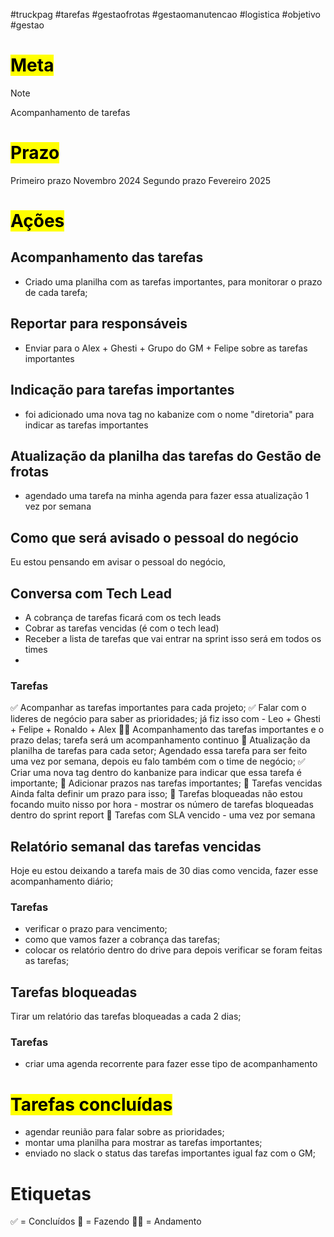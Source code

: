 #truckpag #tarefas #gestaofrotas #gestaomanutencao #logistica #objetivo #gestao 

# <mark class="hltr-r">Meta</mark> 

> [!NOTE]
> Acompanhamento de tarefas

# <mark class="hltr-r">Prazo</mark>
Primeiro prazo Novembro 2024 
Segundo prazo Fevereiro 2025
# <mark class="hltr-r">Ações</mark>
## Acompanhamento das tarefas 
- Criado uma planilha com as tarefas importantes, para monitorar o prazo de cada tarefa; 
## Reportar para responsáveis
- Enviar para o Alex + Ghesti + Grupo do GM + Felipe sobre as tarefas importantes
## Indicação para tarefas importantes 
- foi adicionado uma nova tag no kabanize com o nome "diretoria" para indicar as tarefas importantes
## Atualização da planilha das tarefas do Gestão de frotas 
- agendado uma tarefa na minha agenda para fazer essa atualização 1 vez por semana
## Como que será avisado o pessoal do negócio 
Eu estou pensando em avisar o pessoal do negócio, 

## Conversa com Tech Lead
- A cobrança de tarefas ficará com os tech leads 
- Cobrar as tarefas vencidas (é com o tech lead)
- Receber a lista de tarefas que vai entrar na sprint isso será em todos os times
- 
### Tarefas
✅ Acompanhar as tarefas importantes para cada projeto; 
✅ Falar com o lideres de negócio para saber as prioridades; 
	já fiz isso com - Leo + Ghesti + Felipe + Ronaldo + Alex
🚶‍♂️ Acompanhamento das tarefas importantes e o prazo delas;
	tarefa será um acompanhamento continuo
🚧 Atualização da planilha de tarefas para cada setor; 
	Agendado essa tarefa para ser feito uma vez por semana, depois eu falo também com o time de negócio; 
✅ Criar uma nova tag dentro do kanbanize para indicar que essa tarefa é importante; 
🚧 Adicionar prazos nas tarefas importantes;
🚧 Tarefas vencidas
	Ainda falta definir um prazo para isso; 
🚧 Tarefas bloqueadas
	não estou focando muito nisso por hora
	- mostrar os número de tarefas bloqueadas dentro do sprint report
🚧 Tarefas com SLA vencido
	- uma vez por semana 
## Relatório semanal das tarefas vencidas
Hoje eu estou deixando a tarefa mais de 30 dias como vencida, fazer esse acompanhamento diário; 
### Tarefas 
- verificar o prazo para vencimento; 
- como que vamos fazer a cobrança das tarefas; 
- colocar os relatório dentro do drive para depois verificar se foram feitas as tarefas; 

## Tarefas bloqueadas
Tirar um relatório das tarefas bloqueadas a cada 2 dias; 
### Tarefas 
- criar uma agenda recorrente para fazer esse tipo de acompanhamento

# <mark class="hltr-g">Tarefas concluídas</mark>
- agendar reunião para falar sobre as prioridades; 
- montar uma planilha para mostrar as tarefas importantes;
- enviado no slack o status das tarefas importantes igual faz com o GM; 

# Etiquetas 
✅ = Concluídos 
🚧 = Fazendo
🚶‍♂️ = Andamento

